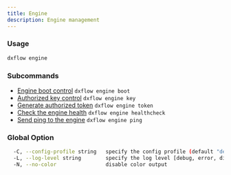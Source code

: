 ```yaml
---
title: Engine 
description: Engine management
---
```


### Usage

```bash
dxflow engine
```

### Subcommands

- [Engine boot control](/docs/cli/engine/boot) `dxflow engine boot`
- [Authorized key control](/docs/cli/engine/key) `dxflow engine key`
- [Generate authorized token](/docs/cli/engine/token) `dxflow engine token`
- [Check the engine health](/docs/cli/engine/healthcheck) `dxflow engine healthcheck`
- [Send ping to the engine](/docs/cli/engine/ping) `dxflow engine ping`

### Global Option

```bash
  -C, --config-profile string   specify the config profile (default "default")
  -L, --log-level string        specify the log level [debug, error, disabled] (default "disabled")
  -N, --no-color                disable color output
```

